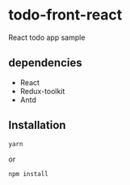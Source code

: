 # todo-front-react

React todo app sample

## dependencies
- React
- Redux-toolkit
- Antd

## Installation

```bash
yarn
```

or

```bash
npm install
```

